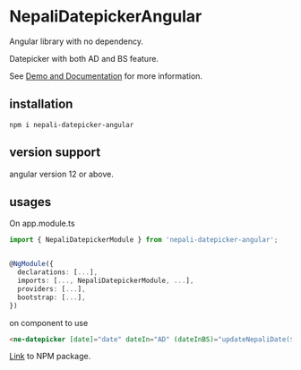 # NepaliDatepickerAngular

Angular library with no dependency.

Datepicker with both AD and BS feature.

See [Demo and Documentation](https://github.com/ewumesh/np-picker) for more information.

## installation

```script
npm i nepali-datepicker-angular
```

## version support

angular version 12 or above.

## usages

On app.module.ts

```Typescript
import { NepaliDatepickerModule } from 'nepali-datepicker-angular';


@NgModule({
  declarations: [...],
  imports: [..., NepaliDatepickerModule, ...],
  providers: [...],
  bootstrap: [...],
})
```

on component to use

```html
<ne-datepicker [date]="date" dateIn="AD" (dateInBS)="updateNepaliDate($event)" (dateInAD)="updateEnglishDate($event)"> </ne-datepicker>
```

[Link](https://www.npmjs.com/package/nep-datepicker) to NPM package.
